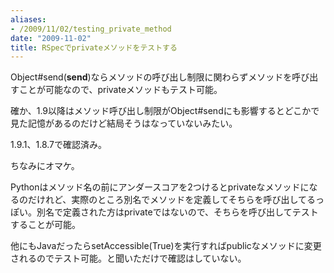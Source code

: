 ```yaml
---
aliases:
- /2009/11/02/testing_private_method
date: "2009-11-02"
title: RSpecでprivateメソッドをテストする
---
```

<script src="http://gist.github.com/223674.js"></script>

Object#send(__send__)ならメソッドの呼び出し制限に関わらずメソッドを呼び出すことが可能なので、privateメソッドもテスト可能。

確か、1.9以降はメソッド呼び出し制限がObject#sendにも影響するとどこかで見た記憶があるのだけど結局そうはなっていないみたい。

1.9.1、1.8.7で確認済み。

ちなみにオマケ。
<script src="http://gist.github.com/223679.js"></script>

Pythonはメソッド名の前にアンダースコアを2つけるとprivateなメソッドになるのだけれど、実際のところ別名でメソッドを定義してそちらを呼び出してるっぽい。別名で定義された方はprivateではないので、そちらを呼び出してテストすることが可能。

他にもJavaだったらsetAccessible(True)を実行すればpublicなメソッドに変更されるのでテスト可能。と聞いただけで確認はしていない。